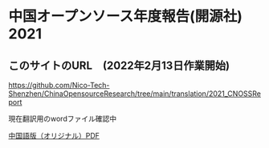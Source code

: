 # 中国オープンソース年度報告(開源社) 2021

## このサイトのURL　(2022年2月13日作業開始)

https://github.com/Nico-Tech-Shenzhen/ChinaOpensourceResearch/tree/main/translation/2021_CNOSSReport

現在翻訳用のwordファイル確認中

[中国語版（オリジナル）PDF](https://github.com/Nico-Tech-Shenzhen/ChinaOpensourceResearch/blob/main/translation/2021_CNOSSReport/2021%20%E4%B8%AD%E5%9B%BD%E5%BC%80%E6%BA%90%E5%B9%B4%E5%BA%A6%E6%8A%A5%E5%91%8A-release-V20220129.pdf)
